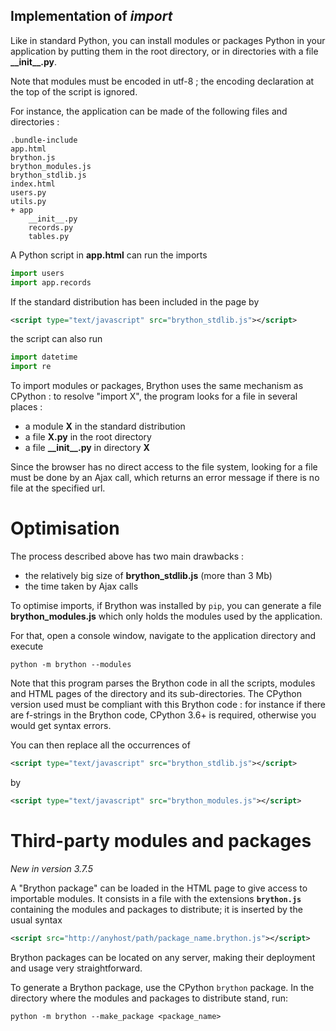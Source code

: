 Implementation of _import_
--------------------------

Like in standard Python, you can install modules or packages Python in your
application by putting them in the root directory, or in directories with a
file __\_\_init\_\_.py__.

Note that modules must be encoded in utf-8 ; the encoding declaration at the
top of the script is ignored.

For instance, the application can be made of the following files and
directories :

    .bundle-include
    app.html
    brython.js
    brython_modules.js
    brython_stdlib.js
    index.html
    users.py
    utils.py
    + app
        __init__.py
        records.py
        tables.py

A Python script in __app.html__ can run the imports

```python
import users
import app.records
```

If the standard distribution has been included in the page by

```xml
<script type="text/javascript" src="brython_stdlib.js"></script>
```

the script can also run

```python
import datetime
import re
```

To import modules or packages, Brython uses the same mechanism as CPython : to
resolve "import X", the program looks for a file in several places :

- a module __X__ in the standard distribution
- a file __X.py__ in the root directory
- a file __\_\_init\_\_.py__ in directory __X__

Since the browser has no direct access to the file system, looking for a file
must be done by an Ajax call, which returns an error message if there is no
file at the specified url.

Optimisation
============
The process described above has two main drawbacks :

- the relatively big size of __brython_stdlib.js__ (more than 3 Mb)
- the time taken by Ajax calls

To optimise imports, if Brython was installed by `pip`, you can generate
a file __brython_modules.js__ which only holds the modules used by the
application.

For that, open a console window, navigate to the application directory and
execute

```console
python -m brython --modules
```

Note that this program parses the Brython code in all the scripts, modules
and HTML pages of the directory and its sub-directories. The CPython version
used must be compliant with this Brython code : for instance if there are
f-strings in the Brython code, CPython 3.6+ is required, otherwise you would
get syntax errors.

You can then replace all the occurrences of

```xml
<script type="text/javascript" src="brython_stdlib.js"></script>
```
by
```xml
<script type="text/javascript" src="brython_modules.js"></script>
```

Third-party modules and packages
================================
_New in version 3.7.5_

A "Brython package" can be loaded in the HTML page to give access to
importable modules. It consists in a file with the extensions
__`brython.js`__ containing the modules and packages to distribute; it is
inserted by the usual syntax

```xml
<script src="http://anyhost/path/package_name.brython.js"></script>
```

Brython packages can be located on any server, making their deployment and
usage very straightforward.

To generate a Brython package, use the CPython `brython` package. In the
directory where the modules and packages to distribute stand, run:

```console
python -m brython --make_package <package_name>
```
